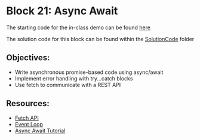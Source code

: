 # Block 21: Async Await

The starting code for the in-class demo can be found [here](./demo/README.md)

The solution code for this block can be found within the [SolutionCode](../../SolutionCode/21-AsyncAwait/README.md) folder

## Objectives:
* Write asynchronous promise-based code using async/await
* Implement error handling with try...catch blocks
* Use fetch to communicate with a REST API

## Resources:
* [Fetch API](https://developer.mozilla.org/en-US/docs/Web/API/Fetch_API)
* [Event Loop](https://www.youtube.com/watch?v=8aGhZQkoFbQ&vl=en)
* [Async Await Tutorial](https://javascript.info/async-await)
